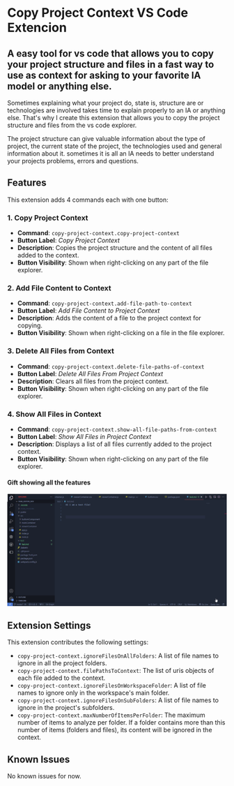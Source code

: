 # Copy Project Context VS Code Extencion

## A easy tool for vs code that allows you to copy your project structure and files in a fast way to use as context for asking to your favorite IA model or anything else. 

Sometimes explaining what your project do, state is, structure are or technologies are involved takes time to explain properly to an IA or anything else. That's why I create this extension that allows you to copy the project structure and files from the vs code explorer.

The project structure can give valuable information about the type of project, the current state of the project, the technologies used and general information about it. sometimes it is all an IA needs to better understand your projects problems, errors and questions.

## Features

This extension adds 4 commands each with one button:

### 1. Copy Project Context  
- **Command**: `copy-project-context.copy-project-context`  
- **Button Label**: *Copy Project Context*  
- **Description**: Copies the project structure and the content of all files added to the context.  
- **Button Visibility**: Shown when right-clicking on any part of the file explorer.  

### 2. Add File Content to Context  
- **Command**: `copy-project-context.add-file-path-to-context`  
- **Button Label**: *Add File Content to Project Context*  
- **Description**: Adds the content of a file to the project context for copying.  
- **Button Visibility**: Shown when right-clicking on a file in the file explorer.  

### 3. Delete All Files from Context  
- **Command**: `copy-project-context.delete-file-paths-of-context`  
- **Button Label**: *Delete All Files From Project Context*  
- **Description**: Clears all files from the project context.  
- **Button Visibility**: Shown when right-clicking on any part of the file explorer.  

### 4. Show All Files in Context  
- **Command**: `copy-project-context.show-all-file-paths-from-context`  
- **Button Label**: *Show All Files in Project Context*  
- **Description**: Displays a list of all files currently added to the project context.  
- **Button Visibility**: Shown when right-clicking on any part of the file explorer. 


#### Gift showing all the features

![Video gift showing the features of this extension](features/features.gif)

####

## Extension Settings

This extension contributes the following settings:

* `copy-project-context.ignoreFilesOnAllFolders`: A list of file names to ignore in all the project folders.
* `copy-project-context.filePathsToContext`: The list of uris objects of each file added to the context.
* `copy-project-context.ignoreFilesOnWorkspaceFolder`: A list of file names to ignore only in the workspace's main folder.
* `copy-project-context.ignoreFilesOnSubFolders`: A list of file names to ignore in the project's subfolders.
* `copy-project-context.maxNumberOfItemsPerFolder`: The maximum number of items to analyze per folder. If a folder contains more than this number of items (folders and files), its content will be ignored in the context.

## Known Issues

No known issues for now.

